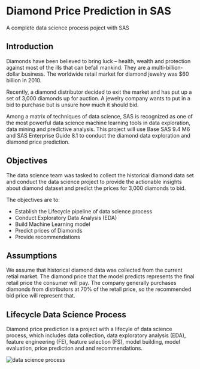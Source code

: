 # Diamond Price Prediction in SAS
 A complete data science process poject with SAS
 ## Introduction
 Diamonds have been believed to bring luck – health, wealth and protection against most of the ills that can befall mankind. They are a multi-billion-dollar business. The worldwide retail market for diamond jewelry was $60 billion in 2010. 
 
Recently, a diamond distributor decided to exit the market and has put up a set of 3,000 diamonds up for auction. A jewelry company wants to put in a bid to purchase but is unsure how much it should bid.

Among a matrix of techniques of data science, SAS is recognized as one of the most powerful data science machine learning tools in data exploration, data mining and predictive analysis. This project will use Base SAS 9.4 M6 and SAS Enterprise Guide 8.1 to conduct the diamond data exploration and diamond price prediction. 

## Objectives
The data science team was tasked to collect the historical diamond data set and conduct the data science project to provide the actionable insights about diamond dataset and predict the prices for 3,000 diamonds to bid. 

The objectives are to: 
*	Establish the Lifecycle pipeline of data science process
*	Conduct Exploratory Data Analysis (EDA)
*	Build Machine Learning model
*	Predict prices of Diamonds
*	Provide recommendations

## Assumptions
We assume that historical diamond data was collected from the current retial market. The diamond price that the model predicts represents the final retail price the consumer will pay. The company generally purchases diamonds from distributors at 70% of the retail price, so the recommended bid price will represent that.

## Lifecycle Data Science Process
Diamond price prediction is a project with a lifecyle of data science process, which includes data collection, data exploratory analysis (EDA), feature engineering (FE), feature selection (FS), model building, model evaluation, price prediction and and recommendations.

![data science process]("https://github.com/pauldu1/Diamond-Price-Prediction-in-SAS/blob/master/data_dcience_process.png")
